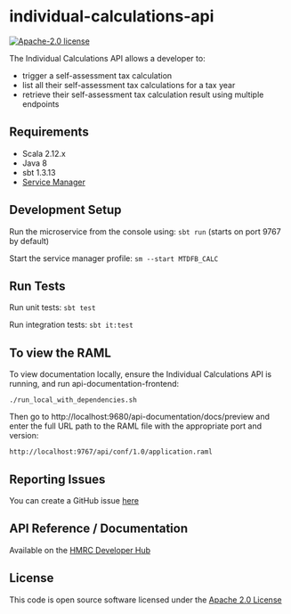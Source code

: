 individual-calculations-api
========================

[![Apache-2.0 license](http://img.shields.io/badge/license-Apache-blue.svg)](http://www.apache.org/licenses/LICENSE-2.0.html)

The Individual Calculations API allows a developer to:

- trigger a self-assessment tax calculation
- list all their self-assessment tax calculations for a tax year
- retrieve their self-assessment tax calculation result using multiple endpoints

## Requirements
- Scala 2.12.x
- Java 8
- sbt 1.3.13
- [Service Manager](https://github.com/hmrc/service-manager)

## Development Setup
Run the microservice from the console using: `sbt run` (starts on port 9767 by default)

Start the service manager profile: `sm --start MTDFB_CALC`
 
## Run Tests
Run unit tests: `sbt test`

Run integration tests: `sbt it:test`

## To view the RAML
To view documentation locally, ensure the Individual Calculations API is running, and run api-documentation-frontend:

```
./run_local_with_dependencies.sh
```

Then go to http://localhost:9680/api-documentation/docs/preview and enter the full URL path to the RAML file with the appropriate port and version:

```
http://localhost:9767/api/conf/1.0/application.raml
```

## Reporting Issues
You can create a GitHub issue [here](https://github.com/hmrc/individual-calculations-api/issues)

## API Reference / Documentation 
Available on the [HMRC Developer Hub](https://developer.service.hmrc.gov.uk/api-documentation/docs/api/service/individual-calculations-api/1.0)

## License
This code is open source software licensed under the [Apache 2.0 License]("http://www.apache.org/licenses/LICENSE-2.0.html")
